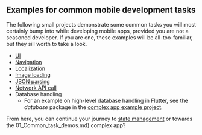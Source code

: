 ## Examples for common mobile development tasks

The following small projects demonstrate some common tasks you will most certainly bump into while developing mobile apps, provided you are not a seasoned developer. If you are one, these examples will be all-too-familiar, but they sill worth to take a look.

* [UI](../../projects/01_common_task_demos/01_ui_demo)
* [Navigation](../../projects/01_common_task_demos/02_navigation_demo)
* [Localization](../../projects/01_common_task_demos/03_localization_demo)
* [Image loading](../../projects/01_common_task_demos/04_image_loading_demo)
* [JSON parsing](../../projects/01_common_task_demos/05_json_parsing_demo)
* [Network API call](../../projects/01_common_task_demos/06_network_demo)
* Database handling
  * For an example on high-level database handling in Flutter, see the *database* package in the [complex app example project](./projects/complex_app/so_flutter_questions/lib/database).

From here, you can continue your journey to [state management](../04_state_management/01_app_architecture_and_state_mananagement) or towards the 01_Common_task_demos.md) complex app?

